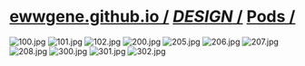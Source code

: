 ﻿
# [ewwgene.github.io /](https://ewwgene.github.io/) [_DESIGN_ /](https://ewwgene.github.io/DESIGN) [Pods /](https://ewwgene.github.io/Pods)

<a id="100"></a> ![100.jpg](https://ewwgene.github.io/Pods/100.jpg)
<a id="101"></a> ![101.jpg](https://ewwgene.github.io/Pods/101.jpg)
<a id="102"></a> ![102.jpg](https://ewwgene.github.io/Pods/102.jpg)
<a id="200m"></a> ![200.jpg](https://ewwgene.github.io/Pods/Making/200.jpg)
<a id="205m"></a> ![205.jpg](https://ewwgene.github.io/Pods/Making/205.jpg)
<a id="206m"></a> ![206.jpg](https://ewwgene.github.io/Pods/Making/206.jpg)
<a id="207m"></a> ![207.jpg](https://ewwgene.github.io/Pods/Making/207.jpg)
<a id="208m"></a> ![208.jpg](https://ewwgene.github.io/Pods/Making/208.jpg)
<a id="300"></a> ![300.jpg](https://ewwgene.github.io/Pods/300.jpg)
<a id="301"></a> ![301.jpg](https://ewwgene.github.io/Pods/301.jpg)
<a id="302"></a> ![302.jpg](https://ewwgene.github.io/Pods/302.jpg)

